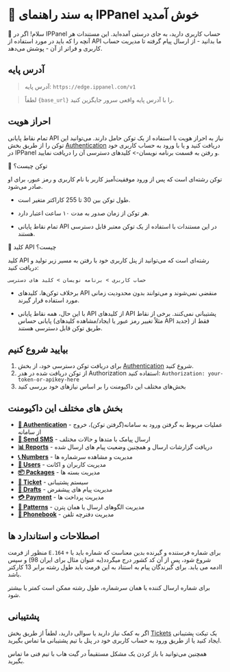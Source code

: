 # 📌 به سند راهنمای IPPanel خوش آمدید

👋 سلام! اگر در IPPanel حساب کاربری دارید، به جای درستی آمده‌اید. این مستندات هر آنچه را که باید در مورد استفاده از API ما بدانید - از ارسال پیام گرفته تا مدیریت حساب کاربری و فراتر از آن - پوشش می‌دهد.

## آدرس پایه

> آدرس پایه: `https://edge.ippanel.com/v1`

> لطفاً `{base_url}` را با آدرس پایه واقعی سرور جایگزین کنید.

## احراز هویت

تمام نقاط پایانی API نیاز به احراز هویت با استفاده از یک توکن حامل دارند. می‌توانید این توکن را از طریق بخش [Authentication](/docs/auth) دریافت کنید و یا با ورود به حساب کاربری خود در IPPanel و رفتن به قسمت برنامه نویسان-> کلیدهای دسترسی آن را دریافت نمایید. 

🔑 توکن چیست؟

توکن رشته‌ای است که پس از ورود موفقیت‌آمیز کاربر با نام کاربری و رمز عبور، برای او صادر می‌شود.

- طول توکن بین 30 تا 255 کاراکتر متغیر است.

- هر توکن از زمان صدور به مدت ۱۰ ساعت اعتبار دارد.

- تمام نقاط پایانی API در این مستندات با استفاده از یک توکن معتبر قابل دسترسی هستند.

🔑 کلید API چیست؟

کلید API رشته‌ای است که می‌توانید از پنل کاربری خود با رفتن به مسیر زیر تولید و دریافت کنید:

`حساب کاربری > برنامه نویسان > کلید های دسترسی`

- برخلاف توکن‌ها، کلیدهای API منقضی نمی‌شوند و می‌توانند بدون محدودیت زمانی مورد استفاده قرار گیرند.

- با این حال، همه نقاط پایانی API از کلیدهای API پشتیبانی نمی‌کنند. برخی از نقاط پایانی حساس (مثلاً تغییر رمز عبور یا ایجاد/مشاهده کلیدهای API جدید) فقط از طریق توکن قابل دسترسی هستند.

## بیایید شروع کنیم

1. برای دریافت توکن دسترسی خود، از بخش [Authentication](/docs/auth) شروع کنید.
2. از توکن دریافت شده در هدر Authorization استفاده کنید: `Authorization: your-token-or-apikey-here`
3. بخش‌های مختلف این داکیومنت را بر اساس نیازهای خود بررسی کنید

## بخش های مختلف این داکیومنت

- **[🔐 Authentication](/docs/auth)** - عملیات مربوط به گرفتن ورود به سامانه(گرفتن توکن)، خروج از سامانه
- **[📨 Send SMS](/docs/send)** - ارسال پیامک با متدها و حالات مختلف
- **[📊 Reports](/docs/report)** - دریافت گزارشات ارسال و همچنین وضعیت پیام های ارسال شده
- **[📞 Numbers](/docs/numbers)** - مدیریت و مشاهده سرشماره ها
- **[👤 Users](/docs/user)** - مدیریت کاربران و اکانت
- **[📦 Packages](/docs/package)** - مدیریت بسته ها
- **[🎫 Ticket](/docs/ticket)** - سیستم پشتیبانی
- **[📝 Drafts](/docs/draft)** - مدیریت پیام های پیشفرض
- **[💳 Payment](/docs/payment)** - مدیریت پرداخت ها
- **[🎯 Patterns](/docs/pattern)** - مدیریت الگوهای ارسال یا همان پترن
- **[📁 Phonebook](/docs/phonebook)** - مدیریت دفترچه تلفن

## اصطلاحات و استاندارد ها
منظور از فرمت `E.164` برای شماره فرستنده و گیرنده بدین معناست که شماره باید با `+` شروع شود، پس از آن کد کشور درج میگردد(به عنوان مثال برای ایران 98) و سپس اادمه می یابد.
برای گیرندگان پیام به استناد به این فرمت باید طول رشته برابر 13 کارکتر باشد.

برای شماره ارسال کننده یا همان سرشماره، طول رشته ممکن است کمتر یا بیشتر شود.


## پشتیبانی

اگر به کمک نیاز دارید یا سوالی دارید، لطفاً از طریق بخش [Tickets](/docs/ticket) یک تیکت پشتیبانی ایجاد کنید یا از طریق ورود به حساب کاربری خود در پنل با تیم پشتیبانی ما تماس بگیرید.

همچنین می‌توانید با باز کردن یک مشکل مستقیماً در گیت هاب با تیم فنی ما تماس بگیرید.